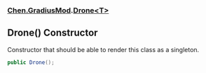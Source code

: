 
### [Chen.GradiusMod](./Chen-GradiusMod 'Chen.GradiusMod').[Drone&lt;T&gt;](./Chen-GradiusMod-Drone-T- 'Chen.GradiusMod.Drone&lt;T&gt;')

## Drone() Constructor
Constructor that should be able to render this class as a singleton.  
```csharp
public Drone();
```
